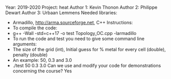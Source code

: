 Year: 2019-2020
Project: heat
Author 1: Kevin Thonon
Author 2: Philippe Dewart
Author 3: Urbaan Lemmens
Needed libraries:
* Armadillo, http://arma.sourceforge.net, C++
Instructions:
* To compile the code:
* g++ -Wall -std=c++17 -o test Topology_OC.cpp -larmadillo
* To run the code and test you need to give some command line arguments: 
* The size of the grid (int), Initial guess for % metal for every cell (double), penalty (double)
* An example: 50, 0.3 and 3.0
* ./test 50 0.3 3.0
Can we use and modify your code for demonstrations concerning the course? Yes

